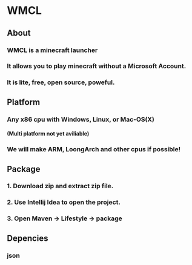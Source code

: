 # WMCL
## About
### WMCL is a minecraft launcher 
### It allows you to play minecraft without a Microsoft Account.
### It is lite, free, open source, poweful.

## Platform
### Any x86 cpu with Windows, Linux, or Mac-OS(X)
#### (Multi platform not yet aviliable)
### We will make ARM, LoongArch and other cpus if possible!

## Package
### 1. Download zip and extract zip file.
### 2. Use Intellij Idea to open the project.
### 3. Open Maven -> Lifestyle -> package

## Depencies
### json
